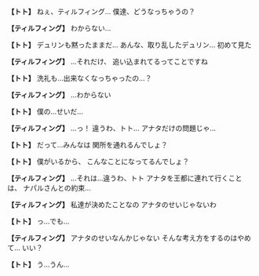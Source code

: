 
**【トト】**
ねぇ、ティルフィング…
僕達、どうなっちゃうの？

**【ティルフィング】**
わからない…

**【トト】**
デュリンも黙ったままだ…
あんな、取り乱したデュリン…
初めて見た

**【ティルフィング】**
…それだけ、
追い込まれてるってことですね

**【トト】**
洗礼も…出来なくなっちゃったの…？

**【ティルフィング】**
…わからない

**【トト】**
僕の…せいだ…

**【ティルフィング】**
…っ！
違うわ、トト…
アナタだけの問題じゃ…

**【トト】**
だって…みんなは
関所を通れるんでしょ？

**【トト】**
僕がいるから、
こんなことになってるんでしょ？

**【ティルフィング】**
…それは…違うわ、トト
アナタを王都に連れて行くことは、
ナパルさんとの約束…

**【ティルフィング】**
私達が決めたことなの
アナタのせいじゃないわ

**【トト】**
っ…でも…

**【ティルフィング】**
アナタのせいなんかじゃない
そんな考え方をするのはやめて…
いい？

**【トト】**
う…うん…
